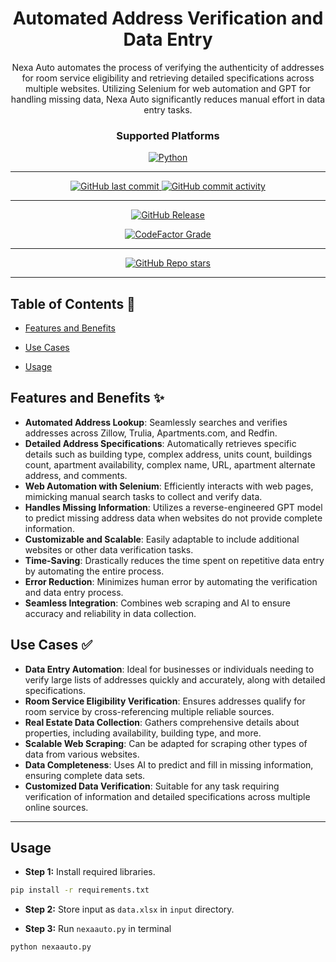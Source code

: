 <div align="center">

# Automated Address Verification and Data Entry

<p id="intro">Nexa Auto automates the process of verifying the authenticity of addresses for room service eligibility and retrieving detailed specifications across multiple websites. Utilizing Selenium for web automation and GPT for handling missing data, Nexa Auto significantly reduces manual effort in data entry tasks.</p>

### Supported Platforms

[![Python](https://img.shields.io/badge/Python-3776AB?style=for-the-badge&logo=python&logoColor=white)]()

---

<p>

<span>
  <a href="https://github.com/darsan-in/Nexa-auto/commits/main">
    <img src="https://img.shields.io/github/last-commit/darsan-in/Nexa-auto?display_timestamp=committer&style=for-the-badge&label=Updated%20On" alt="GitHub last commit"/>
  </a>
</span>

<span>
  <a href="">
    <img src="https://img.shields.io/github/commit-activity/m/darsan-in/Nexa-auto?style=for-the-badge&label=Commit%20Activity" alt="GitHub commit activity"/>
  </a>
</span>

</p>

---

<p>

<span>
  <a href="https://github.com/darsan-in/Nexa-auto/releases">
    <img src="https://img.shields.io/github/v/release/darsan-in/Nexa-auto?include_prereleases&sort=date&display_name=tag&style=for-the-badge&label=Latest%20Version" alt="GitHub Release"/>
  </a>
</span>

</p>

<p>

<span>
  <a href="https://www.codefactor.io/repository/github/darsan-in/Nexa-auto/issues/main">
    <img src="https://img.shields.io/codefactor/grade/github/darsan-in/Nexa-auto?style=for-the-badge&label=Code%20Quality%20Grade" alt="CodeFactor Grade"/>
  </a>
</span>

</p>

---

<p>

<span>
  <a href="">
    <img src="https://img.shields.io/github/stars/darsan-in/Nexa-auto?style=for-the-badge&label=Stars" alt="GitHub Repo stars"/>
  </a>
</span>

</p>

---

</div>

## Table of Contents 📝

- [Features and Benefits](#features-and-benefits-)
- [Use Cases](#use-cases-)

- [Usage](#usage)

## Features and Benefits ✨

- **Automated Address Lookup**: Seamlessly searches and verifies addresses across Zillow, Trulia, Apartments.com, and Redfin.
- **Detailed Address Specifications**: Automatically retrieves specific details such as building type, complex address, units count, buildings count, apartment availability, complex name, URL, apartment alternate address, and comments.
- **Web Automation with Selenium**: Efficiently interacts with web pages, mimicking manual search tasks to collect and verify data.
- **Handles Missing Information**: Utilizes a reverse-engineered GPT model to predict missing address data when websites do not provide complete information.
- **Customizable and Scalable**: Easily adaptable to include additional websites or other data verification tasks.
- **Time-Saving**: Drastically reduces the time spent on repetitive data entry by automating the entire process.
- **Error Reduction**: Minimizes human error by automating the verification and data entry process.
- **Seamless Integration**: Combines web scraping and AI to ensure accuracy and reliability in data collection.

## Use Cases ✅

- **Data Entry Automation**: Ideal for businesses or individuals needing to verify large lists of addresses quickly and accurately, along with detailed specifications.
- **Room Service Eligibility Verification**: Ensures addresses qualify for room service by cross-referencing multiple reliable sources.
- **Real Estate Data Collection**: Gathers comprehensive details about properties, including availability, building type, and more.
- **Scalable Web Scraping**: Can be adapted for scraping other types of data from various websites.
- **Data Completeness**: Uses AI to predict and fill in missing information, ensuring complete data sets.
- **Customized Data Verification**: Suitable for any task requiring verification of information and detailed specifications across multiple online sources.

---
## Usage

- **Step 1:** Install required libraries.

```bash
pip install -r requirements.txt
```

- **Step 2:** Store input as `data.xlsx` in `input` directory.

- **Step 3:** Run `nexaauto.py` in terminal

```bash
python nexaauto.py
```